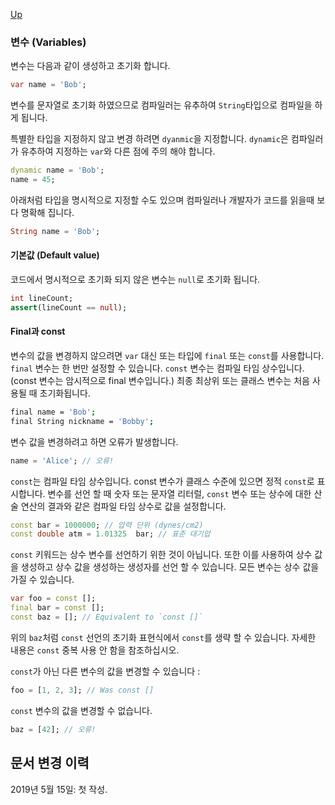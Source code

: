 [Up](./index.md)

### 변수 (Variables)

변수는 다음과 같이 생성하고 초기화 합니다.

```dart
var name = 'Bob';
```

변수를 문자열로 초기화 하였으므로 컴파일러는 유추하여 `String`타입으로 컴파일을 하게 됩니다.

특별한 타입을 지정하지 않고 변경 하려면 `dyanmic`을 지정합니다. `dynamic`은 컴파일러가 유추하여 지정하는 `var`와  다른 점에 주의 해야 합니다.

```dart
dynamic name = 'Bob';
name = 45;
```

아래처럼 타입을 명시적으로 지정할 수도 있으며 컴파일러나 개발자가 코드를 읽을때 보다 명확해 집니다. 

```dart
String name = 'Bob';
```

<p id="default-value"/>

#### 기본값 (Default value)

코드에서 명시적으로 초기화 되지 않은 변수는 `null`로 초기화 됩니다.

```dart
int lineCount;
assert(lineCount == null);
```

<p id="final-and-const"/>

#### Final과 const

변수의 값을 변경하지 않으려면 `var` 대신 또는 타입에 `final` 또는 `const`를 사용합니다. `final` 변수는 한 번만 설정할 수 있습니다. `const` 변수는 컴파일 타임 상수입니다. (const 변수는 암시적으로 final 변수입니다.) 최종 최상위 또는 클래스 변수는 처음 사용될 때 초기화됩니다.

```sh
final name = 'Bob';
final String nickname = 'Bobby';
```

변수 값을 변경하려고 하면 오류가 발생합니다.

```dart
name = 'Alice'; // 오류!
```

`const`는 컴파일 타임 상수입니다. const 변수가 클래스 수준에 있으면 정적 `const`로 표시합니다. 변수를 선언 할 때 숫자 또는 문자열 리터럴, `const` 변수 또는 상수에 대한 산술 연산의 결과와 같은 컴파일 타임 상수로 값을 설정합니다.

```dart
const bar = 1000000; // 압력 단위 (dynes/cm2)
const double atm = 1.01325  bar; // 표준 대기압
```

`const` 키워드는 상수 변수를 선언하기 위한 것이 아닙니다. 또한 이를 사용하여 상수 값을 생성하고 상수 값을 생성하는 생성자를 선언 할 수 있습니다. 모든 변수는 상수 값을 가질 수 있습니다.

```dart
var foo = const [];
final bar = const [];
const baz = []; // Equivalent to `const []`
```

위의 `baz`처럼 `const` 선언의 초기화 표현식에서 `const`를 생략 할 수 있습니다. 자세한 내용은 `const` 중복 사용 안 함을 참조하십시오.

`const`가 아닌 다른 변수의 값을 변경할 수 있습니다 :

```dart
foo = [1, 2, 3]; // Was const []
```

`const` 변수의 값을 변경할 수 없습니다.

```dart
baz = [42]; // 오류!
```

## 문서 변경 이력

2019년 5월 15일: 첫 작성.
